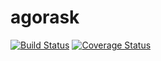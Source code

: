 # agorask
[![Build Status](https://travis-ci.org/youennPennarun/agorask.svg?branch=master)](https://travis-ci.org/youennPennarun/agorask)
[![Coverage Status](https://coveralls.io/repos/github/youennPennarun/agorask/badge.svg?branch=master)](https://coveralls.io/github/youennPennarun/agorask?branch=master)
